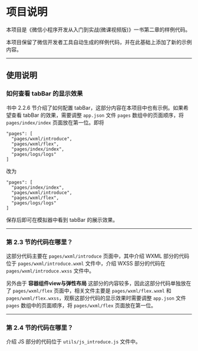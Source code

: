 # 项目说明

本项目是《微信小程序开发从入门到实战(微课视频版)》一书第二章的样例代码。

本项目保留了微信开发者工具自动生成的样例代码，并在此基础上添加了新的示例内容。

---

## 使用说明

### 如何查看 tabBar 的显示效果

书中 2.2.6 节介绍了如何配置 tabBar，这部分内容在本项目中也有示例。如果希望查看 tabBar 的效果，需要调整 `app.json` 文件 `pages` 数组中的页面顺序，将 `pages/index/index` 页面放在第一位。即将

```
"pages": [
  "pages/wxml/introduce",
  "pages/wxml/flex",
  "pages/index/index",
  "pages/logs/logs"
]
```

改为

```
"pages": [
  "pages/index/index",
  "pages/wxml/introduce",
  "pages/wxml/flex",
  "pages/logs/logs"
]
```

保存后即可在模拟器中看到 tabBar 的展示效果。

---

### 第 2.3 节的代码在哪里？

这部分代码主要在 `pages/wxml/introduce` 页面中，其中介绍 WXML 部分的代码位于 `pages/wxml/introduce.wxml` 文件中，介绍 WXSS 部分的代码在 `pages/wxml/introduce.wxss` 文件中。

另外由于 **容器组件view与弹性布局** 这部分的内容较多，因此这部分代码单独放在了 `pages/wxml/flex` 页面中，相关文件主要是 `pages/wxml/flex.wxml` 和 `pages/wxml/flex.wxss`，观察这部分代码的显示效果时需要调整 `app.json` 文件 `pages` 数组中的页面顺序，将 `pages/wxml/flex` 页面放在第一位。

---

### 第 2.4 节的代码在哪里？

介绍 JS 部分的代码位于 `utils/js_introduce.js` 文件中。
